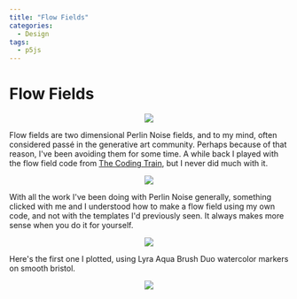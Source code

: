 ```yaml
---
title: "Flow Fields"
categories:
  - Design
tags:
  - p5js
---
```


# Flow Fields

<p align="center">
  <img src="https://lewistonface.com/assets/images/flow-fields/Flow_Field_20copy_seed_147274_colors_6_scale_1.png)
  " />
</p>

Flow fields are two dimensional Perlin Noise fields, and to my mind, often considered passé in the generative art community. Perhaps because of that reason,  I've been avoiding them for some time. A while back I played with the flow field code from [The Coding Train](https://www.youtube.com/watch?v=BjoM9oKOAKY), but I never did much with it. 

<p align="center">
  <img src="https://lewistonface.com/assets/images/flow-fields/Flow_Field_20copy_seed_209131_colors_6_scale_1.png)
  " />
</p>

With all the work I've been doing with Perlin Noise generally, something clicked with me and I understood how to make a flow field using my own code, and not with the templates I'd previously seen. It always makes more sense when you do it for yourself. 

<p align="center">
  <img src="https://lewistonface.com/assets/images/flow-fields/Flow_Field_20copy_seed_600582_colors_6_scale_1.png)
  " />
</p>

Here's the first one I plotted, using Lyra Aqua Brush Duo watercolor markers on smooth bristol. 

<p align="center">
  <img src="https://lewistonface.com/assets/images/flow-fields/Flow-Field-Plotted.jpg)
  " />
</p>

